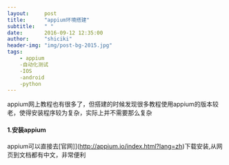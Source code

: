 ```yaml
---
layout:     post
title:      "appium环境搭建"
subtitle:   " "
date:       2016-09-12 12:35:00
author:     "shiciki"
header-img: "img/post-bg-2015.jpg"
tags:
    - appium
    -自动化测试
	-IOS
	-android
	-python
---
```


appium网上教程也有很多了，但搭建的时候发现很多教程使用appium的版本较老，使得安装程序较为复杂，实际上并不需要那么复杂

#### 1.安装appium

appium可以直接去[官网]](http://appium.io/index.html?lang=zh)下载安装,从网页到文档都有中文，非常便利






